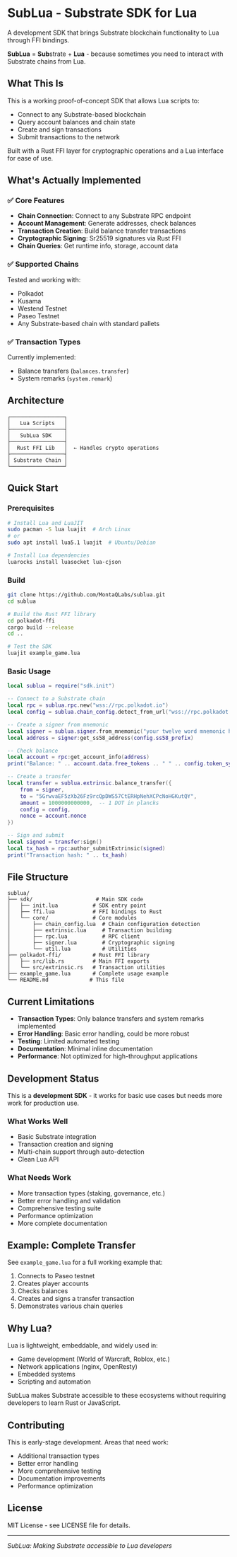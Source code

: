 # SubLua - Substrate SDK for Lua

A development SDK that brings Substrate blockchain functionality to Lua through FFI bindings.

**SubLua** = **Sub**strate + **Lua** - because sometimes you need to interact with Substrate chains from Lua.

## What This Is

This is a working proof-of-concept SDK that allows Lua scripts to:
- Connect to any Substrate-based blockchain
- Query account balances and chain state
- Create and sign transactions
- Submit transactions to the network

Built with a Rust FFI layer for cryptographic operations and a Lua interface for ease of use.

## What's Actually Implemented

### ✅ Core Features
- **Chain Connection**: Connect to any Substrate RPC endpoint
- **Account Management**: Generate addresses, check balances
- **Transaction Creation**: Build balance transfer transactions
- **Cryptographic Signing**: Sr25519 signatures via Rust FFI
- **Chain Queries**: Get runtime info, storage, account data

### ✅ Supported Chains
Tested and working with:
- Polkadot
- Kusama  
- Westend Testnet
- Paseo Testnet
- Any Substrate-based chain with standard pallets

### ✅ Transaction Types
Currently implemented:
- Balance transfers (`balances.transfer`)
- System remarks (`system.remark`)

## Architecture

```
┌─────────────────┐
│   Lua Scripts   │
├─────────────────┤
│   SubLua SDK    │
├─────────────────┤
│  Rust FFI Lib   │  ← Handles crypto operations
├─────────────────┤
│ Substrate Chain │
└─────────────────┘
```

## Quick Start

### Prerequisites
```bash
# Install Lua and LuaJIT
sudo pacman -S lua luajit  # Arch Linux
# or
sudo apt install lua5.1 luajit  # Ubuntu/Debian

# Install Lua dependencies
luarocks install luasocket lua-cjson
```

### Build
```bash
git clone https://github.com/MontaQLabs/sublua.git
cd sublua

# Build the Rust FFI library
cd polkadot-ffi
cargo build --release
cd ..

# Test the SDK
luajit example_game.lua
```

### Basic Usage

```lua
local sublua = require("sdk.init")

-- Connect to a Substrate chain
local rpc = sublua.rpc.new("wss://rpc.polkadot.io")
local config = sublua.chain_config.detect_from_url("wss://rpc.polkadot.io")

-- Create a signer from mnemonic
local signer = sublua.signer.from_mnemonic("your twelve word mnemonic here")
local address = signer:get_ss58_address(config.ss58_prefix)

-- Check balance
local account = rpc:get_account_info(address)
print("Balance: " .. account.data.free_tokens .. " " .. config.token_symbol)

-- Create a transfer
local transfer = sublua.extrinsic.balance_transfer({
    from = signer,
    to = "5GrwvaEF5zXb26Fz9rcQpDWS57CtERHpNehXCPcNoHGKutQY",
    amount = 1000000000000,  -- 1 DOT in plancks
    config = config,
    nonce = account.nonce
})

-- Sign and submit
local signed = transfer:sign()
local tx_hash = rpc:author_submitExtrinsic(signed)
print("Transaction hash: " .. tx_hash)
```

## File Structure

```
sublua/
├── sdk/                    # Main SDK code
│   ├── init.lua           # SDK entry point
│   ├── ffi.lua            # FFI bindings to Rust
│   └── core/              # Core modules
│       ├── chain_config.lua  # Chain configuration detection
│       ├── extrinsic.lua     # Transaction building
│       ├── rpc.lua           # RPC client
│       ├── signer.lua        # Cryptographic signing
│       └── util.lua          # Utilities
├── polkadot-ffi/          # Rust FFI library
│   ├── src/lib.rs         # Main FFI exports
│   └── src/extrinsic.rs   # Transaction utilities
├── example_game.lua       # Complete usage example
└── README.md             # This file
```

## Current Limitations

- **Transaction Types**: Only balance transfers and system remarks implemented
- **Error Handling**: Basic error handling, could be more robust  
- **Testing**: Limited automated testing
- **Documentation**: Minimal inline documentation
- **Performance**: Not optimized for high-throughput applications

## Development Status

This is a **development SDK** - it works for basic use cases but needs more work for production use.

### What Works Well
- Basic Substrate integration
- Transaction creation and signing
- Multi-chain support through auto-detection
- Clean Lua API

### What Needs Work
- More transaction types (staking, governance, etc.)
- Better error handling and validation
- Comprehensive testing suite
- Performance optimization
- More complete documentation

## Example: Complete Transfer

See `example_game.lua` for a full working example that:
1. Connects to Paseo testnet
2. Creates player accounts
3. Checks balances
4. Creates and signs a transfer transaction
5. Demonstrates various chain queries

## Why Lua?

Lua is lightweight, embeddable, and widely used in:
- Game development (World of Warcraft, Roblox, etc.)
- Network applications (nginx, OpenResty)
- Embedded systems
- Scripting and automation

SubLua makes Substrate accessible to these ecosystems without requiring developers to learn Rust or JavaScript.

## Contributing

This is early-stage development. Areas that need work:
- Additional transaction types
- Better error handling
- More comprehensive testing
- Documentation improvements
- Performance optimization

## License

MIT License - see LICENSE file for details.

---

*SubLua: Making Substrate accessible to Lua developers* 